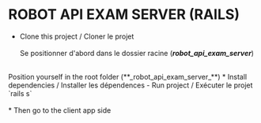 # ROBOT API EXAM SERVER (RAILS)

- Clone this project / Cloner le projet
<br><br>
Se positionner d'abord dans le dossier racine (**_robot_api_exam_server_**)
<br>
Position yourself in the root folder (**_robot_api_exam_server_**)
* Install dependencies / Installer les dépendences
- Run project / Exécuter le projet `rails s`
<br><br>
* Then go to the client app side

